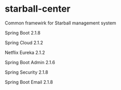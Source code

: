 # starball-center
Common framewirk for Starball management system 

Spring Boot 2.1.8

Spring Cloud 2.1.2

Netflix Eureka 2.1.2

Spring Boot Admin 2.1.6

Spring Security 2.1.8

Spring Boot Email 2.1.8
